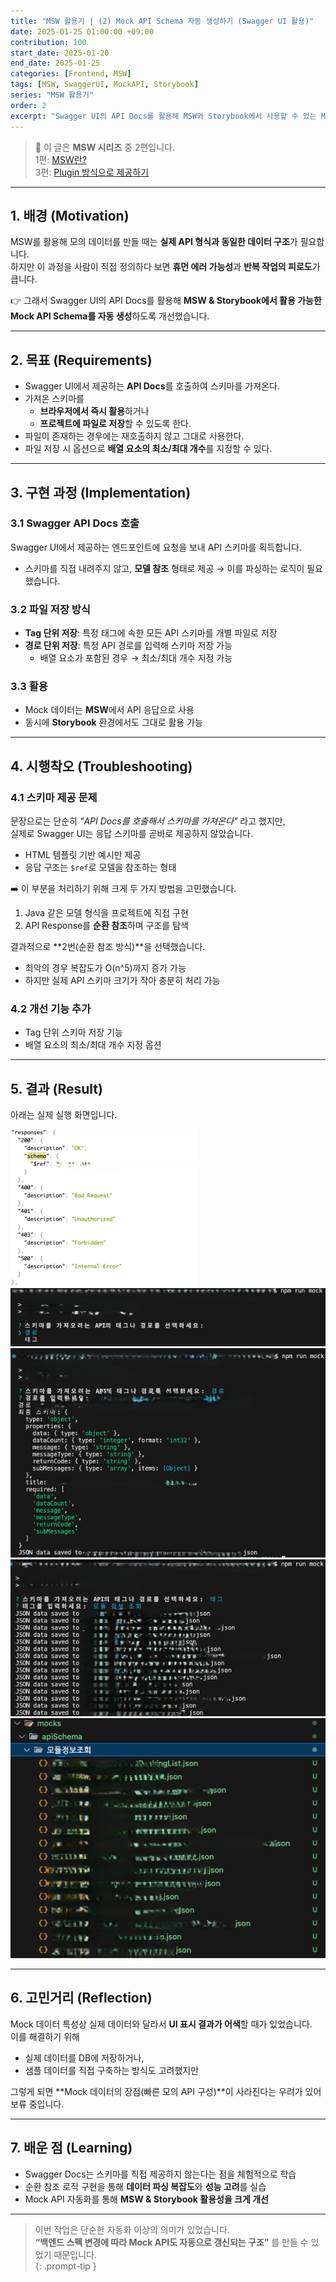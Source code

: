 ```yaml
---
title: "MSW 활용기 | (2) Mock API Schema 자동 생성하기 (Swagger UI 활용)"
date: 2025-01-25 01:00:00 +09:00
contribution: 100
start_date: 2025-01-20
end_date: 2025-01-25
categories: [Frontend, MSW]
tags: [MSW, SwaggerUI, MockAPI, Storybook]
series: "MSW 활용기"
order: 2
excerpt: "Swagger UI의 API Docs를 활용해 MSW와 Storybook에서 사용할 수 있는 Mock API Schema를 자동 생성한 과정과 시행착오를 정리합니다."
---
```


> 📌 이 글은 **MSW 시리즈** 중 2편입니다.  
> 1편: [MSW란?](/posts/msw_1)  
> 3편: [Plugin 방식으로 제공하기](/posts/msw_3)

---

## 1. 배경 (Motivation)
MSW를 활용해 모의 데이터를 만들 때는 **실제 API 형식과 동일한 데이터 구조**가 필요합니다.  
하지만 이 과정을 사람이 직접 정의하다 보면 **휴먼 에러 가능성**과 **반복 작업의 피로도**가 큽니다.  

👉 그래서 Swagger UI의 API Docs를 활용해 **MSW & Storybook에서 활용 가능한 Mock API Schema를 자동 생성**하도록 개선했습니다.

---

## 2. 목표 (Requirements)
- Swagger UI에서 제공하는 **API Docs**를 호출하여 스키마를 가져온다.  
- 가져온 스키마를  
  - **브라우저에서 즉시 활용**하거나  
  - **프로젝트에 파일로 저장**할 수 있도록 한다.  
- 파일이 존재하는 경우에는 재호출하지 않고 그대로 사용한다.  
- 파일 저장 시 옵션으로 **배열 요소의 최소/최대 개수**를 지정할 수 있다.  

---

## 3. 구현 과정 (Implementation)

### 3.1 Swagger API Docs 호출
Swagger UI에서 제공하는 엔드포인트에 요청을 보내 API 스키마를 획득합니다.  
- 스키마를 직접 내려주지 않고, **모델 참조** 형태로 제공 → 이를 파싱하는 로직이 필요했습니다.

### 3.2 파일 저장 방식
- **Tag 단위 저장**: 특정 태그에 속한 모든 API 스키마를 개별 파일로 저장  
- **경로 단위 저장**: 특정 API 경로를 입력해 스키마 저장 가능  
  - 배열 요소가 포함된 경우 → 최소/최대 개수 지정 가능  

### 3.3 활용
- Mock 데이터는 **MSW**에서 API 응답으로 사용  
- 동시에 **Storybook** 환경에서도 그대로 활용 가능  

---

## 4. 시행착오 (Troubleshooting)

### 4.1 스키마 제공 문제
문장으로는 단순히 *"API Docs를 호출해서 스키마를 가져온다"* 라고 했지만,  
실제로 Swagger UI는 응답 스키마를 곧바로 제공하지 않았습니다.  
- HTML 템플릿 기반 예시만 제공  
- 응답 구조는 `$ref`로 모델을 참조하는 형태  

➡️ 이 부분을 처리하기 위해 크게 두 가지 방법을 고민했습니다.  
1. Java 같은 모델 형식을 프로젝트에 직접 구현  
2. API Response를 **순환 참조**하며 구조를 탐색  

결과적으로 **2번(순환 참조 방식)**을 선택했습니다.  
- 최악의 경우 복잡도가 O(n^5)까지 증가 가능  
- 하지만 실제 API 스키마 크기가 작아 충분히 처리 가능  

### 4.2 개선 기능 추가
- Tag 단위 스키마 저장 기능  
- 배열 요소의 최소/최대 개수 지정 옵션  

---

## 5. 결과 (Result)

아래는 실제 실행 화면입니다.  

![Swagger API 호출](/assets/img/2025-01-25/2025-01-25-msw_2_1.png)  
![스키마 파싱 과정](/assets/img/2025-01-25/2025-01-25-msw_2_2.png)  
![Tag 단위 저장 기능](/assets/img/2025-01-25/2025-01-25-msw_2_3.png)  
![배열 요소 옵션](/assets/img/2025-01-25/2025-01-25-msw_2_4.png)  
![최종 결과 화면](/assets/img/2025-01-25/2025-01-25-msw_2_5.png)  

---

## 6. 고민거리 (Reflection)
Mock 데이터 특성상 실제 데이터와 달라서 **UI 표시 결과가 어색**할 때가 있었습니다.  
이를 해결하기 위해  
- 실제 데이터를 DB에 저장하거나,  
- 샘플 데이터를 직접 구축하는 방식도 고려했지만  

그렇게 되면 **Mock 데이터의 장점(빠른 모의 API 구성)**이 사라진다는 우려가 있어 보류 중입니다.  

---

## 7. 배운 점 (Learning)
- Swagger Docs는 스키마를 직접 제공하지 않는다는 점을 체험적으로 학습  
- 순환 참조 로직 구현을 통해 **데이터 파싱 복잡도**와 **성능 고려**를 실습  
- Mock API 자동화를 통해 **MSW & Storybook 활용성을 크게 개선**  

---

>이번 작업은 단순한 자동화 이상의 의미가 있었습니다.  
**“백엔드 스펙 변경에 따라 Mock API도 자동으로 갱신되는 구조”** 를 만들 수 있었기 때문입니다.  
{: .prompt-tip }